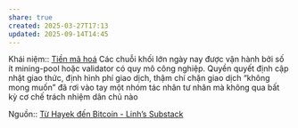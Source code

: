 ```yaml
---
share: true
created: 2025-03-27T17:13
updated: 2025-09-14T14:45
---
```

Khái niệm:: [Tiền mã hoá](../../../%CE%9E%20Kh%C3%A1i%20ni%E1%BB%87m/Ti%E1%BB%81n%20m%C3%A3%20ho%C3%A1.md)
Các chuỗi khối lớn ngày nay được vận hành bởi số ít mining-pool hoặc validator có quy mô công nghiệp. Quyền quyết định cập nhật giao thức, định hình phí giao dịch, thậm chí chặn giao dịch “không mong muốn” đã rơi vào tay một nhóm tác nhân tư nhân mà không qua bất kỳ cơ chế trách nhiệm dân chủ nào

Nguồn:: [Từ Hayek đến Bitcoin - Linh’s Substack](https://vhlinh.substack.com/p/tu-hayek-en-bitcoin)